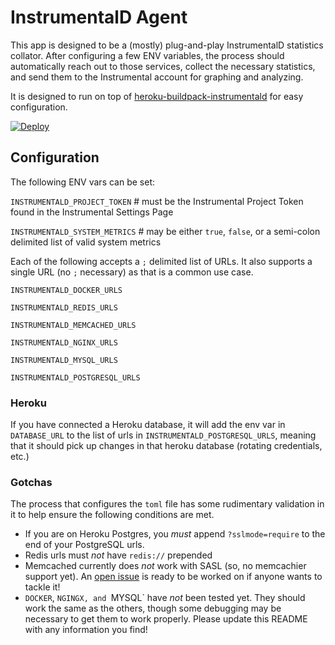 # InstrumentalD Agent

This app is designed to be a (mostly) plug-and-play InstrumentalD statistics collator. After configuring a few ENV variables, the process should automatically reach out to those services, collect the necessary statistics, and send them to the Instrumental account for graphing and analyzing.

It is designed to run on top of [heroku-buildpack-instrumentald](https://github.com/jacobsmith/heroku-buildpack-instrumentald) for easy configuration.

[![Deploy](https://www.herokucdn.com/deploy/button.png)](https://heroku.com/deploy?template=https://github.com/jacobsmith/instrumentald_ruby_executor)

## Configuration

The following ENV vars can be set:

`INSTRUMENTALD_PROJECT_TOKEN` # must be the Instrumental Project Token found in the Instrumental Settings Page

`INSTRUMENTALD_SYSTEM_METRICS` # may be either `true`, `false`, or a semi-colon delimited list of valid system metrics

Each of the following accepts a `;` delimited list of URLs. It also supports a single URL (no `;` necessary) as that is a common use case.

`INSTRUMENTALD_DOCKER_URLS`

`INSTRUMENTALD_REDIS_URLS`

`INSTRUMENTALD_MEMCACHED_URLS`

`INSTRUMENTALD_NGINX_URLS`

`INSTRUMENTALD_MYSQL_URLS`

`INSTRUMENTALD_POSTGRESQL_URLS`


### Heroku

If you have connected a Heroku database, it will add the env var in `DATABASE_URL` to the list of urls in `INSTRUMENTALD_POSTGRESQL_URLS`, meaning that it should pick up changes in that heroku database (rotating credentials, etc.)

### Gotchas

The process that configures the `toml` file has some rudimentary validation in it to help ensure the following conditions are met.
  - If you are on Heroku Postgres, you *must* append `?sslmode=require` to the end of your PostgreSQL urls.
  - Redis urls must *not* have `redis://` prepended
  - Memcached currently does *not* work with SASL (so, no memcachier support yet). An [open issue](https://github.com/influxdata/telegraf/issues/2613) is ready to be worked on if anyone wants to tackle it!
  - `DOCKER`, `NGINGX, and `MYSQL` have *not* been tested yet. They should work the same as the others, though some debugging may be necessary to get them to work properly. Please update this README with any information you find!
